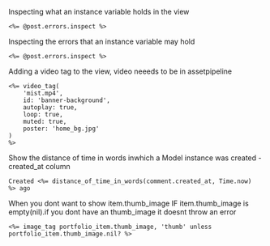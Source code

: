 Inspecting what an instance variable holds in the view

```<%= @post.errors.inspect %>```

Inspecting the errors that an instance variable may hold

```<%= @post.errors.inspect %>```

Adding a video tag to the view, video neeeds to be in assetpipeline

```
<%= video_tag(
    'mist.mp4',
    id: 'banner-background',
    autoplay: true,
    loop: true,
    muted: true,
    poster: 'home_bg.jpg'
) 
%>
```


Show the distance of time in words inwhich a Model instance was created - created_at column

```
Created <%= distance_of_time_in_words(comment.created_at, Time.now)   %> ago
```

When you dont want to show item.thumb_image IF item.thumb_image is empty(nil).if you dont have an thumb_image it doesnt throw an error   
    
```
<%= image_tag portfolio_item.thumb_image, 'thumb' unless portfolio_item.thumb_image.nil? %>
```

